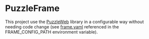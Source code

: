 # PuzzleFrame

This project use the [PuzzleWeb](https://github.com/dvaumoron/puzzleweb) library in a configurable way without needing code change (see [frame.yaml](frame.yaml) referenced in the FRAME_CONFIG_PATH environment variable).
